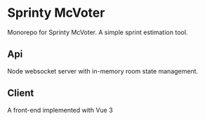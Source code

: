 # Sprinty McVoter

Monorepo for Sprinty McVoter. A simple sprint estimation tool.

## Api

Node websocket server with in-memory room state management.

## Client

A front-end implemented with Vue 3
